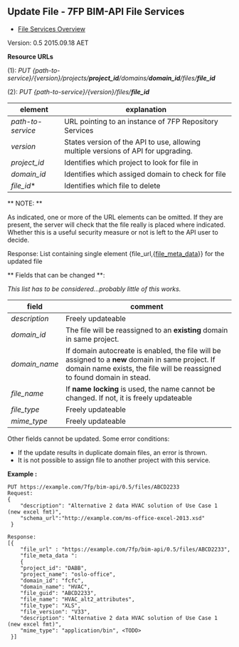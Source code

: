## Update File - 7FP BIM-API File Services

* [File Services Overview](./file_service.md)

Version: 0.5 2015.09.18 AET


**Resource URLs** 

(1): *PUT {path-to-service}/{version}/projects/**project_id**/domains/**domain_id**/files/**file_id***

(2): *PUT {path-to-service}/{version}/files/**file_id***

element | explanation
--------|-----------|
*path-to-service*	|URL pointing to an instance of 7FP Repository Services|
*version*	|States version of the API to use, allowing multiple versions of API for upgrading.
*project_id*	|Identifies which project to look for file in 
*domain_id*	|Identifies which assiged domain to check for file 
*file_id**	| Identifies which file to delete


** NOTE: **

As indicated, one or more of the URL elements can be omitted. If they are present, the server will check that the file really is placed where indicated. Whether this is a useful security measure or not is left to the API user to decide.

Response: List containing single element {file_url,{[file_meta_data](./a_schemata/file_meta_data.md)}} for the updated file

** Fields that can be changed **:

*This list has to be considered...probably little of this works.*

field|comment
---|--
*description* | Freely updateable
*domain_id* | The file will be reassigned to an **existing** domain in same project. 
*domain_name* | If  domain autocreate is enabled, the file will be assigned to a **new** domain in same project. If domain name exists, the file will be reassigned to found domain in stead.
*file_name* | If **name locking** is used, the name cannot be changed. If not, it is freely updateable
*file_type* | Freely updateable
*mime_type*| Freely updateable

Other fields cannot be updated. Some error conditions:

* If the update results in duplicate domain files, an error is thrown.
* It is not possible to assign file to another project with this service.

**Example :**



```
PUT https://example.com/7fp/bim-api/0.5/files/ABCD2233
Request:
{
	"description": "Alternative 2 data HVAC solution of Use Case 1 (new excel fmt)",
	"schema_url":"http://example.com/ms-office-excel-2013.xsd"
 }

Response:
[{
    "file_url" : "https://example.com/7fp/bim-api/0.5/files/ABCD2233",
    "file_meta_data ":
    {
	"project_id": "DABB",
	"project_name": "oslo-office",
	"domain_id": "fcfc",
	"domain_name": "HVAC",
	"file_guid": "ABCD2233",
	"file_name": "HVAC_alt2_attributes",
	"file_type": "XLS",
	"file_version": "V33",
	"description": "Alternative 2 data HVAC solution of Use Case 1 (new excel fmt)",
	"mime_type": "application/bin", <TODO>
 }]
```

